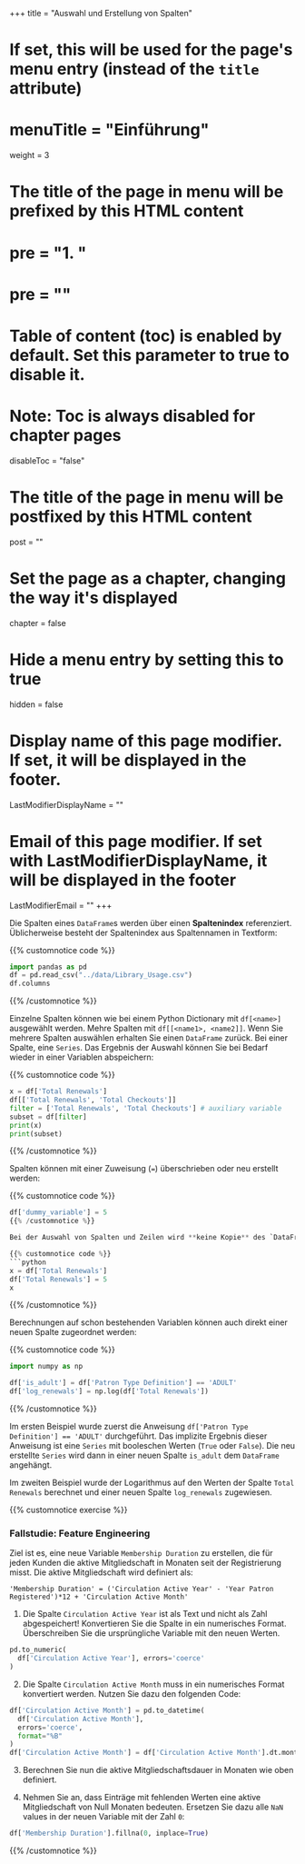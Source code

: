 +++
title = "Auswahl und Erstellung von Spalten"
# If set, this will be used for the page's menu entry (instead of the `title` attribute)
# menuTitle = "Einführung"
weight = 3
# The title of the page in menu will be prefixed by this HTML content
# pre = "<b>1. </b>"
# pre = "<i class='fab fa-github'></i>"
# Table of content (toc) is enabled by default. Set this parameter to true to disable it.
# Note: Toc is always disabled for chapter pages
disableToc = "false"

# The title of the page in menu will be postfixed by this HTML content
post = ""
# Set the page as a chapter, changing the way it's displayed
chapter = false
# Hide a menu entry by setting this to true
hidden = false
# Display name of this page modifier. If set, it will be displayed in the footer.
LastModifierDisplayName = ""
# Email of this page modifier. If set with LastModifierDisplayName, it will be displayed in the footer
LastModifierEmail = ""
+++

Die Spalten eines `DataFrame`s werden über einen **Spaltenindex** referenziert. Üblicherweise besteht der Spaltenindex aus Spaltennamen in Textform:

{{% customnotice code %}}
```python
import pandas as pd
df = pd.read_csv("../data/Library_Usage.csv")
df.columns
```
{{% /customnotice %}}

Einzelne Spalten können wie bei einem Python Dictionary mit `df[<name>]` ausgewählt werden. Mehre Spalten mit `df[[<name1>, <name2]]`. Wenn Sie mehrere Spalten auswählen erhalten Sie einen `DataFrame` zurück. Bei einer Spalte, eine `Series`. Das Ergebnis der Auswahl können Sie bei Bedarf wieder in einer Variablen abspeichern:

{{% customnotice code %}}
```python
x = df['Total Renewals']
df[['Total Renewals', 'Total Checkouts']]
filter = ['Total Renewals', 'Total Checkouts'] # auxiliary variable
subset = df[filter]
print(x)
print(subset)
```
{{% /customnotice %}}

Spalten können mit einer Zuweisung (`=`) überschrieben oder neu erstellt werden:

{{% customnotice code %}}
```python
df['dummy_variable'] = 5
{{% /customnotice %}}

Bei der Auswahl von Spalten und Zeilen wird **keine Kopie** des `DataFrame`s  oder der `Series` erstellt, sondern nur eine Referenz auf die ursprüngliche Tabelle. Wenn Sie Daten in der ursprünglichen Tabelle ändern, so ändert sich auch die Referenz:

{{% customnotice code %}}
```python
x = df['Total Renewals']
df['Total Renewals'] = 5
x
```
{{% /customnotice %}}

Berechnungen auf schon bestehenden Variablen können auch direkt einer neuen Spalte zugeordnet werden:


{{% customnotice code %}}
```python
import numpy as np

df['is_adult'] = df['Patron Type Definition'] == 'ADULT'
df['log_renewals'] = np.log(df['Total Renewals'])
```
{{% /customnotice %}}

Im ersten Beispiel wurde zuerst die Anweisung `df['Patron Type Definition'] == 'ADULT'` durchgeführt. Das implizite Ergebnis dieser Anweisung ist eine `Series` mit booleschen Werten (`True` oder `False`). Die neu erstellte `Series` wird dann in einer neuen Spalte `is_adult` dem `DataFrame` angehängt.

Im zweiten Beispiel wurde der Logarithmus auf den Werten der Spalte `Total Renewals` berechnet und einer neuen Spalte `log_renewals` zugewiesen.


{{% customnotice exercise %}}

### Fallstudie: Feature Engineering

Ziel ist es, eine neue Variable `Membership Duration` zu erstellen, die für jeden Kunden die aktive Mitgliedschaft in Monaten seit der Registrierung misst. Die aktive Mitgliedschaft wird definiert als:

```shell
'Membership Duration' = ('Circulation Active Year' - 'Year Patron Registered')*12 + 'Circulation Active Month'
```

1. Die Spalte `Circulation Active Year` ist als Text und nicht als Zahl abgespeichert! Konvertieren Sie die Spalte in ein numerisches Format. Überschreiben Sie die ursprüngliche Variable mit den neuen Werten.


```python
pd.to_numeric(
  df['Circulation Active Year'], errors='coerce'
)
```


  2. Die Spalte `Circulation Active Month` muss in ein numerisches Format konvertiert werden. Nutzen Sie dazu den folgenden Code:

```python
df['Circulation Active Month'] = pd.to_datetime(
  df['Circulation Active Month'],
  errors='coerce',
  format="%B"
)
df['Circulation Active Month'] = df['Circulation Active Month'].dt.month
```

  3. Berechnen Sie nun die aktive Mitgliedschaftsdauer in Monaten wie oben definiert.

  4. Nehmen Sie an, dass Einträge mit fehlenden Werten eine aktive Mitgliedschaft von Null Monaten bedeuten. Ersetzen Sie dazu alle `NaN` values in der neuen Variable mit der Zahl `0`:

```python
df['Membership Duration'].fillna(0, inplace=True)
```

{{% /customnotice %}}
